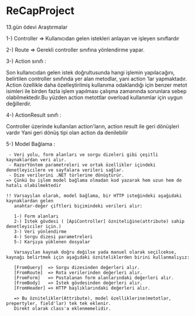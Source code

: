 # ReCapProject

13.gün ödevi Araştırmalar

1-) Controller => Kullanıcıdan gelen istekleri anlayan ve işleyen sınıflardır

2-) Route => Gerekli controller sınıfına yönlendirme yapar.

3-) Action sınıfı : 

  Son kullanıcıdan gelen istek doğrultusunda hangi işlemin yapılacağını,
  belirtilen controller sınıfında yer alan metodlar, yani action ‘lar yapmaktadır. 
  Action özellikle daha özelleştirilmiş kullanıma odaklandığı için benzer metot isimleri ile 
  birden fazla işlem yapılması çalışma zamanında sorunlara sebep olabilmektedir.Bu yüzden 
  action metottlar overload kullanımlar için uygun değillerdir.
  
  4-) ActionResult sınıfı :
  
  Controller üzerinde kullanılan action'ların, action result ile geri dönüşleri vardır
  Yani geri dönüş tipi olan action da denilebilir
  
  5-) Model Bağlama :

     - Veri yolu, form alanları ve sorgu dizeleri gibi çeşitli kaynaklardan veri alır.
     - RazorYöntem parametreleri ve ortak özellikler içindeki denetleyicilere ve sayfalara verileri sağlar.
     - Dize verilerini .NET türlerine dönüştürür.
    => Çünkü bu işlem model bağlama olmadan kod yazarak hem uzun hem de hatalı olabilmektedir
    
    !! Varsayılan olarak, model bağlama, bir HTTP isteğindeki aşağıdaki kaynaklardan gelen 
       anahtar-değer çiftleri biçimindeki verileri alır:
       
       1-) Form alanları
       2-) İstek gövdesi ( [ApiController] özniteliğine(attribute) sahip denetleyiciler için.)
       3-) Veri yönlendirme
       4-) Sorgu dizesi parametreleri
       5-) Karşıya yüklenen dosyalar
       
       Varsayılan kaynak doğru değilse yada manuel olarak seçilcekse, kaynağı belirtmek için aşağıdaki özniteliklerden birini kullanmalıyız:
       
       [FromQuery]  => Sorgu dizesinden değerleri alır.
       [FromRoute]  => Rota verilerinden değerleri alır.
       [FromForm]   => Postalanan form alanlarındaki değerleri alır.
       [FromBody]   => İstek gövdesinden değerleri alır.
       [FromHeader] => HTTP başlıklarındaki değerleri alır.
       
       => Bu öznitelikler(Attribute), model özelliklerine(metotlar, prepertyler, field'lar) tek tek eklenir.
       Direkt olarak class'a eklenmemelidir.
